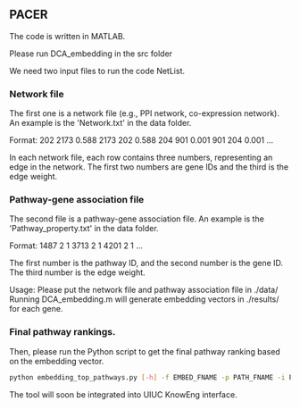 ## PACER
The code is written in MATLAB. 

Please run DCA_embedding in the src folder

We need two input files to run the code NetList.

### Network file
The first one is a network file (e.g., PPI network, co-expression network). An example is the 'Network.txt' in the data folder.

Format:
202	2173	0.588
2173	202	0.588
204	901	0.001
901	204	0.001
...

In each network file, each row contains three numbers, representing an edge in the network. The first two numbers are gene IDs and the third is the edge weight. 

### Pathway-gene association file
The second file is a pathway-gene association file. An example is the 'Pathway_property.txt' in the data folder.

Format:
1487	2 1
3713	2 1
4201	2 1
...

The first number is the pathway ID, and the second number is the gene ID. The third number is the edge weight.

Usage: Please put the network file and pathway association file in ./data/
Running DCA_embedding.m will generate embedding vectors in ./results/ for each gene.

### Final pathway rankings.
Then, please run the Python script to get the final pathway ranking based on the embedding vector.

```bash
python embedding_top_pathways.py [-h] -f EMBED_FNAME -p PATH_FNAME -i PATH_IDX_FNAME -g GENE_IDX_FNAME
```

The tool will soon be integrated into UIUC KnowEng interface.
